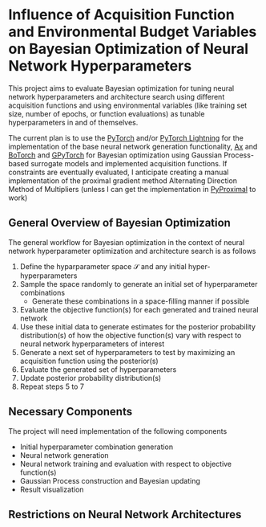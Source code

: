 # Influence of Acquisition Function and Environmental Budget Variables on Bayesian Optimization of Neural Network Hyperparameters

This project aims to evaluate Bayesian optimization for tuning neural network hyperparameters and architecture search using different acquisition functions and using environmental variables (like training set size, number of epochs, or function evaluations) as tunable hyperparameters in and of themselves.

The current plan is to use the [PyTorch](https://pytorch.org/) and/or [PyTorch Lightning](https://pytorch.org/) for the implementation of the base neural network generation functionality, [Ax](https://ax.dev/) and [BoTorch](https://botorch.org/) and [GPyTorch](https://gpytorch.ai/) for Bayesian optimization using Gaussian Process-based surrogate models and implemented acquisition functions. If constraints are eventually evaluated, I anticipate creating a manual implementation of the proximal gradient method Alternating Direction Method of Multipliers (unless I can get the implementation in [PyProximal](https://pyproximal.readthedocs.io/en/stable/index.html) to work)

## General Overview of Bayesian Optimization

The general workflow for Bayesian optimization in the context of neural network hyperparameter optimization and architecture search is as follows

1. Define the hyparparameter space $\mathcal{S}$ and any initial hyper-hyperparameters
2. Sample the space randomly to generate an initial set of hyperparameter combinations
    - Generate these combinations in a space-filling manner if possible
3. Evaluate the objective function(s) for each generated and trained neural network
4. Use these initial data to generate estimates for the posterior probability distribution(s) of how the objective function(s) vary with respect to neural network hyperparameters of interest
5. Generate a next set of hyperparameters to test by maximizing an acquisition function using the posterior(s)
6. Evaluate the generated set of hyperparameters
7. Update posterior probability distribution(s)
8. Repeat steps 5 to 7

## Necessary Components

The project will need implementation of the following components

- Initial hyperparameter combination generation
- Neural network generation
- Neural network training and evaluation with respect to objective function(s)
- Gaussian Process construction and Bayesian updating
- Result visualization

## Restrictions on Neural Network Architectures